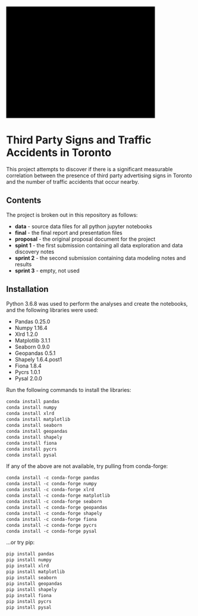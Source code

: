 ![Logo of the project](https://github.com/SgtAngle/CSDA-1050F18S1/blob/master/ShawnMills-304420/sprint%202/Title.gif)
# Third Party Signs and Traffic Accidents in Toronto

This project attempts to discover if there is a significant measurable correlation between the presence of third party advertising signs in Toronto and the number of traffic accidents that occur nearby.

## Contents

The project is broken out in this repository as follows:

* **data** - source data files for all python jupyter notebooks
* **final** - the final report and presentation files
* **proposal** - the original proposal document for the project
* **spint 1** - the first submission containing all data exploration and data discovery notes
* **sprint 2** - the second submission containing data modeling notes and results
* **sprint 3** - empty, not used


## Installation

Python 3.6.8 was used to perform the analyses and create the notebooks, and the following libraries were used:

* Pandas 0.25.0
* Numpy 1.16.4
* Xlrd 1.2.0
* Matplotlib 3.1.1
* Seaborn 0.9.0
* Geopandas 0.5.1
* Shapely 1.6.4.post1
* Fiona 1.8.4
* Pycrs 1.0.1
* Pysal 2.0.0


Run the following commands to install the libraries:

```
conda install pandas
conda install numpy
conda install xlrd
conda install matplotlib
conda install seaborn
conda install geopandas
conda install shapely
conda install fiona
conda install pycrs
conda install pysal
```

If any of the above are not available, try pulling from conda-forge:

```
conda install -c conda-forge pandas
conda install -c conda-forge numpy
conda install -c conda-forge xlrd
conda install -c conda-forge matplotlib
conda install -c conda-forge seaborn
conda install -c conda-forge geopandas
conda install -c conda-forge shapely
conda install -c conda-forge fiona
conda install -c conda-forge pycrs
conda install -c conda-forge pysal
```

...or try pip:

```
pip install pandas
pip install numpy
pip install xlrd
pip install matplotlib
pip install seaborn
pip install geopandas
pip install shapely
pip install fiona
pip install pycrs
pip install pysal
```

